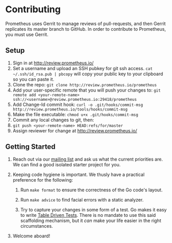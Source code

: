 # Contributing

Prometheus uses Gerrit to manage reviews of pull-requests, and then
Gerrit replicates its master branch to GitHub. In order to contribute to
Prometheus, you must use Gerrit.

## Setup

1. Sign in at http://review.prometheus.io/
2. Set a username and upload an SSH pubkey for git ssh access. `cat
   ~/.ssh/id_rsa.pub | pbcopy` will copy your public key to your
   clipboard so you can paste it.
3. Clone the repo: `git clone http://review.prometheus.io/prometheus`
4. Add your user-specific remote that you will push your changes to:
   `git remote add <your-remote-name> ssh://<username>@review.prometheus.io:29418/prometheus`
5. Add Change-Id commit hook: `curl -o .git/hooks/commit-msg http://review.prometheus.io/tools/hooks/commit-msg`
6. Make the file executable: `chmod u+x .git/hooks/commit-msg`
7. Commit any local changes to git, then:
8. `git push <your-remote-name> HEAD:refs/for/master`
9. Assign reviewer for change at http://review.prometheus.io/

## Getting Started

1. Reach out via our [mailing list](https://groups.google.com/forum/?fromgroups#!forum/prometheus-developers) and ask us what
   the current priorities are.  We can find a good isolated starter project for
   you.

2. Keeping code hygiene is important.  We thusly have a practical preference
   for the following:

   1. Run ``make format`` to ensure the correctness of the Go code's layout.

   2. Run ``make advice`` to find facial errors with a static analyzer.

   3. Try to capture your changes in some form of a test.  Go makes it easy to
      write [Table Driven Tests](https://code.google.com/p/go-wiki/wiki/TableDrivenTests).
      There is no mandate to use this said scaffolding mechanism, but it _can_
      make your life easier in the right circumstances.

3. Welcome aboard!
